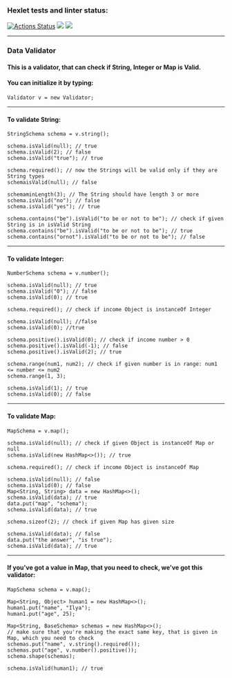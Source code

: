 ### Hexlet tests and linter status:
[![Actions Status](https://github.com/6londo9/java-project-78/workflows/hexlet-check/badge.svg)](https://github.com/6londo9/java-project-78/actions)
<a href="https://codeclimate.com/github/6londo9/java-project-78/maintainability"><img src="https://api.codeclimate.com/v1/badges/b8b5493b1386a2d74dac/maintainability" /></a>
<a href="https://codeclimate.com/github/6londo9/java-project-78/test_coverage"><img src="https://api.codeclimate.com/v1/badges/b8b5493b1386a2d74dac/test_coverage" /></a>
___
### Data Validator
#### This is a validator, that can check if String, Integer or Map is Valid.
#### You can initialize it by typing:
```
Validator v = new Validator;
```
___
#### To validate String:
```
StringSchema schema = v.string();

schema.isValid(null); // true
schema.isValid(2); // false
schema.isValid("true"); // true

schema.required(); // now the Strings will be valid only if they are String types
schemaisValid(null); // false

schemaminLength(3); // The String should have length 3 or more
schema.isValid("no"); // false
schema.isValid("yes"); // true

schema.contains("be").isValid("to be or not to be"); // check if given String is in isValid String
schema.contains("be").isValid("to be or not to be"); // true
schema.contains("ornot").isValid("to be or not to be"); // false
```
___
#### To validate Integer:
```
NumberSchema schema = v.number();

schema.isValid(null); // true
schema.isValid("0"); // false
schema.isValid(0); // true

schema.required(); // check if income Object is instanceOf Integer

schema.isValid(null); //false
schema.isValid(0); //true

schema.positive().isValid(0); // check if income number > 0
schema.positive().isValid(-1); // false
schema.positive().isValid(2); // true

schema.range(num1, num2); // check if given number is in range: num1 <= number <= num2
schema.range(1, 3);

schema.isValid(1); // true
schema.isValid(0); // false
```
___
#### To validate Map:
```
MapSchema = v.map();

schema.isValid(null); // check if given Object is instanceOf Map or null
schema.isValid(new HashMap<>()); // true

schema.required(); // check if income Object is instanceOf Map

schema.isValid(null); // false
schema.isValid(0); // false
Map<String, String> data = new HashMap<>();
schema.isValid(data); // true
data.put("map", "schema");
schema.isValid(data); // true

schema.sizeof(2); // check if given Map has given size

schema.isValid(data); // false
data.put("the answer", "is true");
schema.isValid(data); // true
```
___
#### If you've got a value in Map, that you need to check, we've got this validator:
```
MapSchema schema = v.map();

Map<String, Object> human1 = new HashMap<>();
human1.put("name", "Ilya");
human1.put("age", 25);

Map<String, BaseSchema> schemas = new HashMap<>(); 
// make sure that you're making the exact same key, that is given in Map, which you need to check
schemas.put("name", v.string().required());
schemas.put("age", v.number().positive());
schema.shape(schemas);

schema.isValid(human1); // true
```

